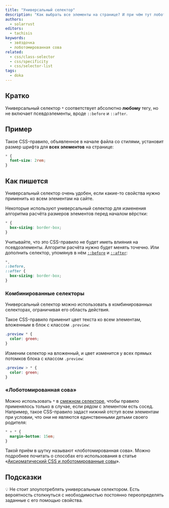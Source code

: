 ```yaml
---
title: "Универсальный селектор"
description: "Как выбрать все элементы на странице? И при чём тут лоботомированная сова?"
authors:
  - solarrust
editors:
  - tachisis
keywords:
  - звёздочка
  - лоботомированная сова
related:
  - css/class-selector
  - css/specificity
  - css/selector-list
tags:
  - doka
---
```


## Кратко

Универсальный селектор `*` соответствует абсолютно **любому** тегу, но не включает псевдоэлементы, вроде `::before` и `::after`.

## Пример

Такое CSS-правило, объявленное в начале файла со стилями, установит размер шрифта для **всех элементов** на странице:

```css
* {
  font-size: 2rem;
}
```

## Как пишется

Универсальный селектор очень удобен, если какие-то свойства нужно применить ко всем элементам на сайте.

Некоторые используют универсальный селектор для изменения алгоритма расчёта размеров элементов перед началом вёрстки:

```css
* {
  box-sizing: border-box;
}
```

Учитывайте, что это CSS-правило не будет иметь влияния на псевдоэлементы. Алгоритм расчёта нужно будет менять точечно. Или дополнить селектор, упомянув в нём [`::before`](/css/before/) и [`::after`](/css/after/):

```css
*,
::before,
::after {
  box-sizing: border-box;
}
```

### Комбинированные селекторы

Универсальный селектор можно использовать в комбинированных селекторах, ограничивая его область действия.

Такое CSS-правило применит цвет текста ко всем элементам, вложенным в блок с классом `.preview`:

```css
.preview * {
  color: green;
}
```

Изменим селектор на вложенный, и цвет изменится у всех прямых потомков блока с классом `.preview`:

```css
.preview > * {
  color: green;
}
```

### «Лоботомированная сова»

Можно использовать `*` в [смежном селекторе](/css/combined-selectors/#smezhnye-.element1-.element2), чтобы правило применялось только в случае, если рядом с элементом есть сосед. Например, такое CSS-правило задаст нижний отступ всем элементам при условии, что они не являются единственными детьми своего родителя:

```css
* + * {
  margin-bottom: 15em;
}
```

Такой приём в шутку называют «лоботомированная сова». Можно подробнее почитать о способах его использования в статье «[Аксиоматический CSS и лоботомированные совы](https://github.com/FrontenderMagazine/axiomatic-css-and-lobotomized-owls/blob/master/rus.md/)».

## Подсказки

💡 Не стоит злоупотреблять универсальным селектором. Есть вероятность столкнуться с необходимостью постоянно переопределять заданные с его помощью свойства.
